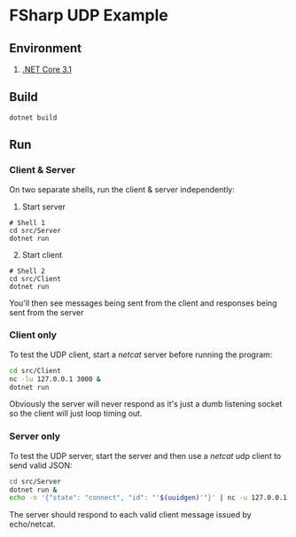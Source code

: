 # FSharp UDP Example

## Environment

1. [.NET Core 3.1](https://dotnet.microsoft.com/download/dotnet-core/3.1)

## Build

```
dotnet build
```

## Run

### Client & Server

On two separate shells, run the client & server independently:

1. Start server

```
# Shell 1
cd src/Server
dotnet run
```

2. Start client
```
# Shell 2
cd src/Client
dotnet run
```

You'll then see messages being sent from the client and responses being sent from the server


### Client only

To test the UDP client, start a _netcat_ server before running the program:

```sh
cd src/Client
nc -lu 127.0.0.1 3000 &
dotnet run
```
Obviously the server will never respond as it's just a dumb listening socket so the client will just loop timing out.

### Server only

To test the UDP server, start the server and then use a _netcat_ udp client to send valid JSON:

```sh
cd src/Server
dotnet run &
echo -n '{"state": "connect", "id": "'$(uuidgen)'"}' | nc -u 127.0.0.1 3000
```

The server should respond to each valid client message issued by echo/netcat.
